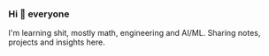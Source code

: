 ### Hi 👋 everyone

I'm learning shit, mostly math, engineering and AI/ML. Sharing notes, projects and insights here.
